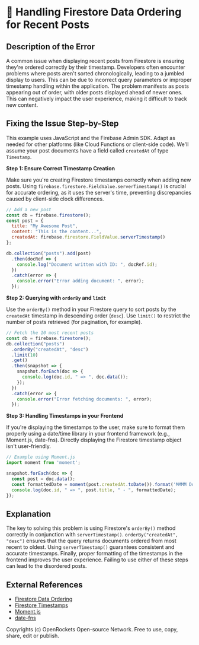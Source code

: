 # 🐞 Handling Firestore Data Ordering for Recent Posts


## Description of the Error

A common issue when displaying recent posts from Firestore is ensuring they're ordered correctly by their timestamp.  Developers often encounter problems where posts aren't sorted chronologically, leading to a jumbled display to users. This can be due to incorrect query parameters or improper timestamp handling within the application.  The problem manifests as posts appearing out of order, with older posts displayed ahead of newer ones.  This can negatively impact the user experience, making it difficult to track new content.


## Fixing the Issue Step-by-Step

This example uses JavaScript and the Firebase Admin SDK. Adapt as needed for other platforms (like Cloud Functions or client-side code).  We'll assume your post documents have a field called `createdAt` of type `Timestamp`.

**Step 1:  Ensure Correct Timestamp Creation**

Make sure you're creating Firestore timestamps correctly when adding new posts. Using `firebase.firestore.FieldValue.serverTimestamp()` is crucial for accurate ordering, as it uses the server's time, preventing discrepancies caused by client-side clock differences.

```javascript
// Add a new post
const db = firebase.firestore();
const post = {
  title: "My Awesome Post",
  content: "This is the content...",
  createdAt: firebase.firestore.FieldValue.serverTimestamp()
};

db.collection("posts").add(post)
  .then(docRef => {
    console.log("Document written with ID: ", docRef.id);
  })
  .catch(error => {
    console.error("Error adding document: ", error);
  });
```

**Step 2: Querying with `orderBy` and `limit`**

Use the `orderBy()` method in your Firestore query to sort posts by the `createdAt` timestamp in descending order (`desc`). Use `limit()` to restrict the number of posts retrieved (for pagination, for example).

```javascript
// Fetch the 10 most recent posts
const db = firebase.firestore();
db.collection("posts")
  .orderBy("createdAt", "desc")
  .limit(10)
  .get()
  .then(snapshot => {
    snapshot.forEach(doc => {
      console.log(doc.id, " => ", doc.data());
    });
  })
  .catch(error => {
    console.error("Error fetching documents: ", error);
  });

```

**Step 3: Handling Timestamps in your Frontend**

If you're displaying the timestamps to the user, make sure to format them properly using a date/time library in your frontend framework (e.g., Moment.js, date-fns).  Directly displaying the Firestore timestamp object isn't user-friendly.

```javascript
// Example using Moment.js
import moment from 'moment';

snapshot.forEach(doc => {
  const post = doc.data();
  const formattedDate = moment(post.createdAt.toDate()).format('MMMM Do YYYY, h:mm:ss a');
  console.log(doc.id, " => ", post.title, " - ", formattedDate);
});

```


## Explanation

The key to solving this problem is using Firestore's `orderBy()` method correctly in conjunction with `serverTimestamp()`.  `orderBy("createdAt", "desc")` ensures that the query returns documents ordered from most recent to oldest.  Using `serverTimestamp()` guarantees consistent and accurate timestamps.  Finally, proper formatting of the timestamps in the frontend improves the user experience.  Failing to use either of these steps can lead to the disordered posts.


## External References

* [Firestore Data Ordering](https://firebase.google.com/docs/firestore/query-data/order-limit-data)
* [Firestore Timestamps](https://firebase.google.com/docs/firestore/manage-data/dates-timestamps)
* [Moment.js](https://momentjs.com/)
* [date-fns](https://date-fns.org/)


Copyrights (c) OpenRockets Open-source Network. Free to use, copy, share, edit or publish.

